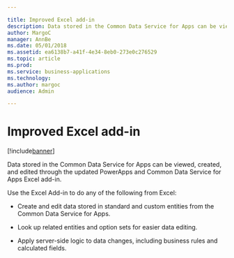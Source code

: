 ```yaml
---

title: Improved Excel add-in
description: Data stored in the Common Data Service for Apps can be viewed, created, and edited through the updated PowerApps and Common Data Service for Apps Excel add-in.
author: MargoC
manager: AnnBe
ms.date: 05/01/2018
ms.assetid: ea6138b7-a41f-4e34-8eb0-273e0c276529
ms.topic: article
ms.prod: 
ms.service: business-applications
ms.technology: 
ms.author: margoc
audience: Admin

---
```

#  Improved Excel add-in 




[!include[banner](../../includes/banner.md)]

Data stored in the Common Data Service for Apps can be viewed, created, and
edited through the updated PowerApps and Common Data Service for Apps Excel
add-in.

Use the Excel Add-in to do any of the following from Excel:

-   Create and edit data stored in standard and custom entities from the Common
    Data Service for Apps.

-   Look up related entities and option sets for easier data editing.

-   Apply server-side logic to data changes, including business rules and
    calculated fields.
